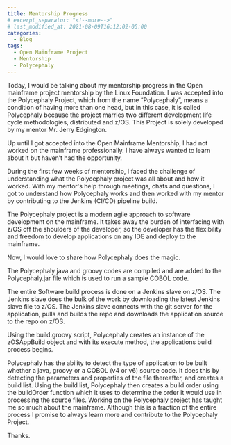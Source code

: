 ```yaml
---                          
title: Mentorship Progress
# excerpt_separator: "<!--more-->"
# last_modified_at: 2021-08-09T16:12:02-05:00
categories:
  - Blog                     
tags:                  
  - Open Mainframe Project 
  - Mentorship 
  - Polycephaly
---  
```


Today, I would be talking about my mentorship progress in the Open mainframe project mentorship by the Linux Foundation.
I was accepted into the Polycephaly Project, which from the name “Polycephaly”, means a condition of having more than one head, but in this case, it is called Polycephaly because the project marries two different development life cycle methodologies, distributed and z/OS. This Project is solely developed by my mentor Mr. Jerry Edgington.

Up until I got accepted into the Open Mainframe Mentorship, I had not worked on the mainframe professionally. I have always wanted to learn about it but haven’t had the opportunity.

During the first few weeks of mentorship, I faced the challenge of understanding what the Polycephaly project was all about and how it worked. With my mentor's help through meetings, chats and questions, I got to understand how Polycephaly works and then worked with my mentor by contributing to the Jenkins (CI/CD) pipeline build.

The Polycephaly project is a modern agile approach to software development on the mainframe.
It takes away the burden of interfacing with z/OS off the shoulders of the developer, so the developer has the flexibility and freedom to develop applications on any IDE and deploy to the mainframe.

Now, I would love to share how Polycephaly does the magic.

The Polycephaly java and groovy codes are compiled and are added to the Polycephaly.jar file which is used to run a sample COBOL code.

The entire Software build process is done on a Jenkins slave on z/OS. The Jenkins slave does the bulk of the work by downloading the latest Jenkins slave file to z/OS. The Jenkins slave connects with the git server for the application, pulls and builds the repo and downloads the application source to the repo on z/OS.

Using the build.groovy script, Polycephaly creates an instance of the zOSAppBuild object and with its execute method, the applications build process begins.

Polycephaly has the ability to detect the type of application to be built whether a java, groovy or a COBOL (v4 or v6) source code. It does this by detecting the parameters and properties of the file thereafter, and creates a build list. Using the build list, Polycephaly then creates a build order using the buildOrder function which it uses to determine the order it would use in processing the source files.
 Working on the Polycephaly project has taught me so much about the mainframe. Although this is a fraction of the entire process I promise to always learn more and contribute to the Polycephaly Project.

Thanks.
